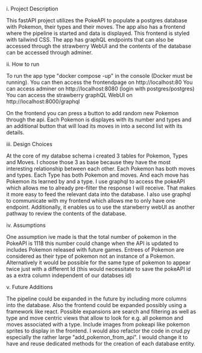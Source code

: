 i. Project Description

This fastAPI project utilizes the PokeAPI to populate a postgres database with Pokemon, their types and their moves. The app also has a frontend where the pipeline is started and data is displayed. This frontend is styled with tailwind CSS.
The app has graphQL endpoints that can also be accessed through the strawberry WebUI and the contents of the database can be accessed through adminer.

ii. How to run

To run the app type "docker compose -up" in the console (Docker must be running).
You can then access the frontendpage on http://localhost:80
You can access adminer on http://localhost:8080 (login with postgres/postgres)
You can access the strawberry graphQL WebUI on http://localhost:8000/graphql

On the frontend you can press a button to add random new Pokemon through the api. Each Pokemon is displayes with its number and types and an additional button that will load its moves in into a second list with its details.

iii. Design Choices

At the core of my databse schema i created 3 tables for Pokemon, Types and Moves. I choose those 3 as base because they have the most interesting relationship between each other. Each Pokemon has both moves and types. Each Type has both Pokemon and moves. And each move has Pokemon its learned by and a type.
I use graphql to access the pokeAPI which allows me to already pre-filter the response I will receive. That makes it more easy to feed the relevant data into the database. I also use graphql to communicate with my frontend which allows me to only have one endpoint. Additionally, it enables us to use the starwberry webUI as another pathway to review the contents of the database.

iv. Assumptions

One assumption ive made is that the total number of pokemon in the PokeAPI is 1118 this number could change when the API is updated to includes Pokemon released with future games.
Entrees of Pokemon are considered as their type of pokemon not an instance of a Pokemon. Alternatively it would be possible for the same type of pokemon to appear twice just with a different Id (this would necessitate to save the pokeAPI id as a extra column independent of our databses id)

v. Future Additions

The pipeline could be expanded in the future by including more columns into the database.
Also the frontend could be expanded possibly using a framework like react. Possible expansions are search and filtering as well as type and move centric views that allow to look for e.g. all pokemon and moves associated with a type.
Include images from pokeapi like pokemon sprites to display in the frontend.
I would also refactor the code in crud.py especially the rather large "add_pokemon_from_api". I would change it to have and reuse dedicated methods for the creation of each database entity.
